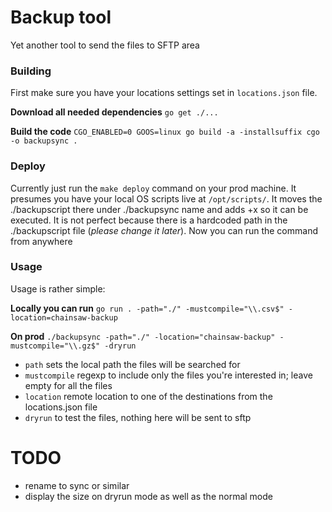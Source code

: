 # Backup tool

Yet another tool to send the files to SFTP area

### Building
First make sure you have your locations settings set in `locations.json` file. 

__Download all needed dependencies__
`go get ./...`

__Build  the code__
`CGO_ENABLED=0 GOOS=linux go build -a -installsuffix cgo -o backupsync .`


### Deploy
Currently just run the `make deploy` command on your prod machine. It presumes you have your local OS scripts live at `/opt/scripts/`. It moves the ./backupscript there under ./backupsync name and adds +x so it can be executed. 
It is not perfect because there is a hardcoded path in the ./backupscript file (_please change it later_). 
Now you can run the command from anywhere


### Usage
Usage is rather simple:

__Locally you can run__
`go run . -path="./" -mustcompile="\\.csv$" -location=chainsaw-backup`

__On prod__
`./backupsync -path="./" -location="chainsaw-backup" -mustcompile="\\.gz$" -dryrun`

- `path` sets the local path the files will be searched for
- `mustcompile` regexp to include only the files you're interested in; leave empty for all the files
- `location` remote location to one of the destinations from the locations.json file
- `dryrun` to test the files, nothing here will be sent to sftp  

# TODO
- rename to sync or similar
- display the size on dryrun mode as well as the normal mode

